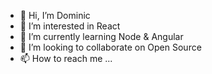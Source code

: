 - 👋 Hi, I’m Dominic 
- 👀 I’m interested in React
- 🌱 I’m currently learning Node & Angular 
- 💞️ I’m looking to collaborate on Open Source 
- 📫 How to reach me ...

